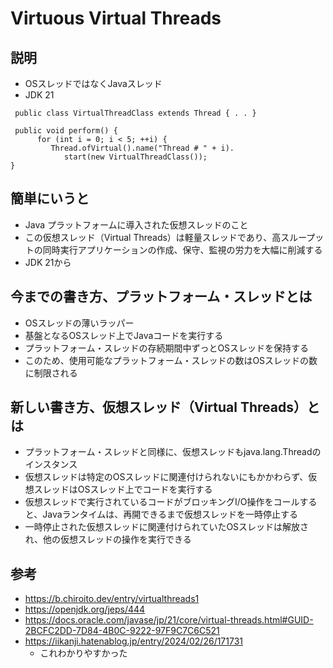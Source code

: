 # Virtuous Virtual Threads

## 説明

- OSスレッドではなくJavaスレッド
- JDK 21

```
 public class VirtualThreadClass extends Thread { . . }

 public void perform() {
      for (int i = 0; i < 5; ++i) {
         Thread.ofVirtual().name("Thread # " + i).
            start(new VirtualThreadClass());
}
```


## 簡単にいうと

- Java プラットフォームに導入された仮想スレッドのこと
- この仮想スレッド（Virtual Threads）は軽量スレッドであり、高スループットの同時実行アプリケーションの作成、保守、監視の労力を大幅に削減する
- JDK 21から


## 今までの書き方、プラットフォーム・スレッドとは

- OSスレッドの薄いラッパー
- 基盤となるOSスレッド上でJavaコードを実行する
- プラットフォーム・スレッドの存続期間中ずっとOSスレッドを保持する
- このため、使用可能なプラットフォーム・スレッドの数はOSスレッドの数に制限される


## 新しい書き方、仮想スレッド（Virtual Threads）とは

- プラットフォーム・スレッドと同様に、仮想スレッドもjava.lang.Threadのインスタンス
- 仮想スレッドは特定のOSスレッドに関連付けられないにもかかわらず、仮想スレッドはOSスレッド上でコードを実行する
- 仮想スレッドで実行されているコードがブロッキングI/O操作をコールすると、Javaランタイムは、再開できるまで仮想スレッドを一時停止する
- 一時停止された仮想スレッドに関連付けられていたOSスレッドは解放され、他の仮想スレッドの操作を実行できる


## 参考
- https://b.chiroito.dev/entry/virtualthreads1
- https://openjdk.org/jeps/444
- https://docs.oracle.com/javase/jp/21/core/virtual-threads.html#GUID-2BCFC2DD-7D84-4B0C-9222-97F9C7C6C521
- https://iikanji.hatenablog.jp/entry/2024/02/26/171731
    - これわかりやすかった

